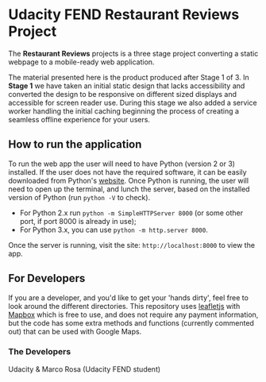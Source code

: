 # Udacity FEND Restaurant Reviews Project
The **Restaurant Reviews** projects is a three stage project converting a static webpage to a mobile-ready web application.

The material presented here is the product produced after Stage 1 of 3.
In **Stage 1** we have taken an initial static design that lacks accessibility and converted the design to be responsive on different
sized displays and accessible for screen reader use.
During this stage we also added a service worker handling the initial caching beginning the process of creating a
seamless offline experience for your users.


## How to run the application
To run the web app the user will need to have Python (version 2 or 3) installed.
If the user does not have the required software, it can be easily downloaded from Python's [website](https://www.python.org/).
Once Python is running, the user will need to open up the terminal, and lunch the server, based on the installed version of Python (run `python -V` to check).
-	For Python 2.x run `python -m SimpleHTTPServer 8000` (or some other port, if port 8000 is already in use);
-	For Python 3.x, you can use `python -m http.server 8000`.

Once the server is running, visit the site: `http://localhost:8000` to view the app.


## For Developers
If you are a developer, and you'd like to get your 'hands dirty', feel free to look around the different directories.
This repository uses [leafletjs](https://leafletjs.com/) with [Mapbox](https://www.mapbox.com/) which is free to use, and does not
require any payment information, but the code has some extra methods and functions (currently commented out) that can be used with Google Maps.


### The Developers
Udacity & Marco Rosa (Udacity FEND student)
